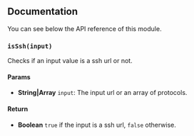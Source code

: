 ## Documentation

You can see below the API reference of this module.

### `isSsh(input)`
Checks if an input value is a ssh url or not.

#### Params

- **String|Array** `input`: The input url or an array of protocols.

#### Return
- **Boolean** `true` if the input is a ssh url, `false` otherwise.

